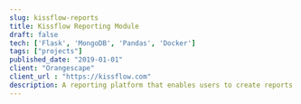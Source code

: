 ```yaml
---
slug: kissflow-reports
title: Kissflow Reporting Module
draft: false
tech: ['Flask', 'MongoDB', 'Pandas', 'Docker']
tags: ["projects"]
published_date: "2019-01-01"
client: "Orangescape"
client_url : "https://kissflow.com"
description: A reporting platform that enables users to create reports for their workflows created on top of Kissflow product. I wrote a Python backend that generates mongo query to generate reports based on user's specification
---
```

